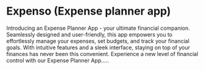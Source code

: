 # Expenso (Expense planner app)
 Introducing an Expense Planner App - your ultimate financial companion. Seamlessly designed and user-friendly, this app empowers you to effortlessly manage your expenses, set budgets, and track your financial goals. With intuitive features and a sleek interface, staying on top of your finances has never been this convenient. Experience a new level of financial control with our Expense Planner App.....
